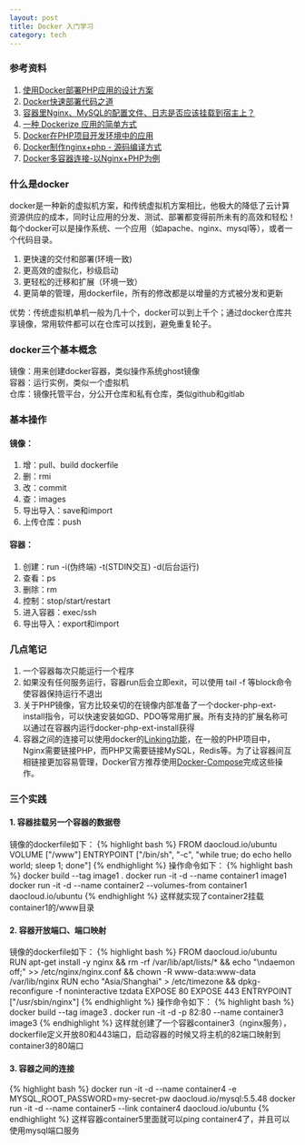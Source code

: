 ```yaml
---
layout: post
title: Docker 入门学习
category: tech
---
```


### 参考资料

1. [使用Docker部署PHP应用的设计方案](http://my.oschina.net/ybusad/blog/499013)
2. [Docker快速部署代码之道 ](http://dockone.io/article/86)
3. [容器里Nginx、MySQL的配置文件、日志是否应该挂载到宿主上？](http://dockone.io/question/54)
4. [一种 Dockerize 应用的简单方式](https://segmentfault.com/a/1190000000728440)
5. [Docker在PHP项目开发环境中的应用](http://avnpc.com/pages/build-php-develop-env-by-docker)
6. [Docker制作nginx+php - 源码编译方式](http://www.cnblogs.com/HD/p/4930884.html)
7. [ Docker多容器连接-以Nginx+PHP为例 ](http://www.ituring.com.cn/article/199033)

### 什么是docker
docker是一种新的虚拟机方案，和传统虚拟机方案相比，他极大的降低了云计算资源供应的成本，同时让应用的分发、测试、部署都变得前所未有的高效和轻松！每个docker可以是操作系统、一个应用（如apache、nginx、mysql等），或者一个代码目录。

1. 更快速的交付和部署(环境一致)
2. 更高效的虚拟化，秒级启动
3. 更轻松的迁移和扩展（环境一致）
4. 更简单的管理，用dockerfile，所有的修改都是以增量的方式被分发和更新

优势：传统虚拟机单机一般为几十个，docker可以到上千个；通过docker仓库共享镜像，常用软件都可以在仓库可以找到，避免重复轮子。

### docker三个基本概念
镜像：用来创建docker容器，类似操作系统ghost镜像<br />
容器：运行实例，类似一个虚拟机<br />
仓库：镜像托管平台，分公开仓库和私有仓库，类似github和gitlab

### 基本操作

#### 镜像：
1. 增：pull、build dockerfile
2. 删：rmi
3. 改：commit
4. 查：images
5. 导出导入：save和import
6. 上传仓库：push

#### 容器：
1. 创建：run -i(伪终端) -t(STDIN交互) -d(后台运行)
2. 查看：ps
3. 删除：rm
4. 控制：stop/start/restart
5. 进入容器：exec/ssh
6. 导出导入：export和import

### 几点笔记

1. 一个容器每次只能运行一个程序
2. 如果没有任何服务运行，容器run后会立即exit，可以使用 tail -f 等block命令使容器保持运行不退出
3. 关于PHP镜像，官方比较亲切的在镜像内部准备了一个docker-php-ext-install指令，可以快速安装如GD、PDO等常用扩展。所有支持的扩展名称可以通过在容器内运行docker-php-ext-install获得
4. 容器之间的连接可以使用docker的[Linking功能](https://docs.docker.com/userguide/dockerlinks/)，在一般的PHP项目中，Nginx需要链接PHP，而PHP又需要链接MySQL，Redis等。为了让容器间互相链接更加容易管理，Docker官方推荐使用[Docker-Compose](https://docs.docker.com/compose/)完成这些操作。

### 三个实践

#### 1. 容器挂载另一个容器的数据卷
镜像的dockerfile如下：
{% highlight bash %}
FROM daocloud.io/ubuntu
VOLUME ["/www"]
ENTRYPOINT ["/bin/sh", "-c", "while true; do echo hello world; sleep 1; done"]
{% endhighlight %}
操作命令如下：
{% highlight bash %}
docker build --tag image1 .
docker run -it -d --name container1 image1
docker run -it -d --name container2 --volumes-from container1 daocloud.io/ubuntu
{% endhighlight %}
这样就实现了container2挂载container1的/www目录

#### 2. 容器开放端口、端口映射
镜像的dockerfile如下：
{% highlight bash %}
FROM daocloud.io/ubuntu
RUN apt-get install -y nginx && rm -rf /var/lib/apt/lists/* && echo "\ndaemon off;" >> /etc/nginx/nginx.conf && chown -R www-data:www-data /var/lib/nginx
RUN echo "Asia/Shanghai" > /etc/timezone && dpkg-reconfigure -f noninteractive tzdata
EXPOSE 80
EXPOSE 443
ENTRYPOINT ["/usr/sbin/nginx"]
{% endhighlight %}
操作命令如下：
{% highlight bash %}
docker build --tag image3 .
docker run -it -d -p 82:80 --name container3 image3
{% endhighlight %}
这样就创建了一个容器container3（nginx服务），dockerfile定义开放80和443端口，启动容器的时候又将主机的82端口映射到container3的80端口

#### 3. 容器之间的连接
{% highlight bash %}
docker run -it -d --name container4 -e MYSQL_ROOT_PASSWORD=my-secret-pw daocloud.io/mysql:5.5.48
docker run -it -d --name container5 --link container4 daocloud.io/ubuntu
{% endhighlight %}
这样容器container5里面就可以ping container4了，并且可以使用mysql端口服务